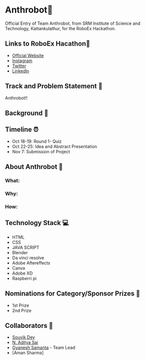# Anthrobot🤖
   Official Entry of Team Anthrobot, from SRM Institute of Science and Technology, Kattankulathur, for the RoboEx Hackathon.

## Links to RoboEx Hacathon🔗
* [Official Website]()
* [Instagram](https://www.instagram.com/avianworkshops/)
* [Twitter](https://twitter.com/intent/tweet?text=RoboEx%20Hackathon%20from%20dreadnought%20robotics%20@%20&url=https://dare2compete.com/o/h50Plze)
* [Linkedln](https://www.linkedin.com/sharing/share-offsite/?url=https%3A%2F%2Fdare2compete.com%2Fo%2Fh50Plze)
## Track and Problem Statement 🚧
Anthrobot!!
## Background 📖
## Timeline ⏰
* Oct 18-19: Round 1- Quiz
* Oct 22-25: Idea and Abstract Presentation
* Nov 7: Submission of Project
## About Anthrobot 🔧
### What:
### Why:
### How:
## Technology Stack 💻
* HTML
* CSS
* JAVA SCRIPT
* Blender
* Da vinci resolve
* Adobe Aftereffects
* Canva
* Adobe XD
* Raspberri pi
## Nominations for Category/Sponsor Prizes 🤝
* 1st Prize
* 2nd Prize
## Collaborators 🤖
* [Souvik Dey](https://github.com/Souvikdey10) 
* [N. Aditya Sai](https://github.com/aadityasai37) 
* [Gyanesh Samanta](https://github.com/Gyanesh-Samanta123) - Team Lead
* [Aman Sharma]
